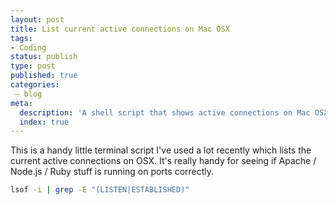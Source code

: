 ```yaml
---
layout: post
title: List current active connections on Mac OSX
tags:
- Coding
status: publish
type: post
published: true
categories:
 – blog
meta:
  description: 'A shell script that shows active connections on Mac OSX'
  index: true
---
```

This is a handy little terminal script I've used a lot recently which lists the current active connections on OSX. It's really handy for seeing if Apache / Node.js / Ruby stuff is running on ports correctly.

```bash
lsof -i | grep -E "(LISTEN|ESTABLISHED)" 
```
